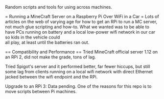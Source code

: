 Random scripts and tools for using across machines.

= Running a MineCraft Server on a Raspberry Pi Over WiFi in a Car =
Lots of articles on the web of varying age for how to get an RPi to run a MC server,
not much glue scripting and how-to. What we wanted was to be able to have PCs running
on battery and a local low-power wifi network in our car so kids in the vehicle could\
all play, at least until the batteries ran out.

== Compatibility and Performance ==
Tried MineCraft official server 1.12 on an RPi 2, did not make the grade, tons of lag.

Tried Spigot's server and it performed better, far fewer hiccups, but still some lag from clients running on
a local wifi network with direct Ethernet jacked between the wifi endpoint and the RPi.
 
Upgrade to an RPi 3: Data pending. One of the reasons for this repo is to move scripts
between Pi machines.


